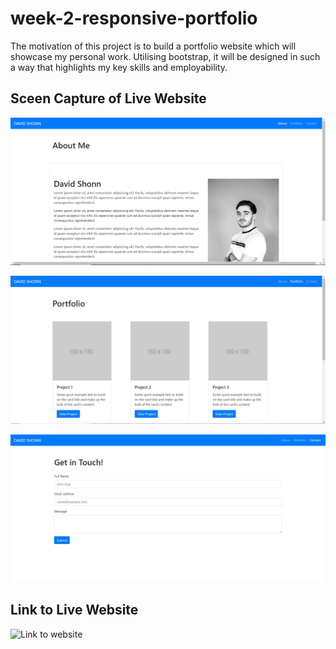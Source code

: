 # week-2-responsive-portfolio

The motivation of this project is to build a portfolio website which will showcase my personal work. Utilising bootstrap, it will be designed in such a way that highlights my key skills and employability.

## Sceen Capture of Live Website

![WebPage ScreenCapture](./Assets/About-Capture.jpg/ "About Page Capture")

![WebPage ScreenCapture](./Assets/Portfolio-Capture.jpg "Portfolio Page Capture")

![WebPage ScreenCapture](./Assets/Contact-Capture.jpg "Contact Page Capture")

## Link to Live Website

![Link to website](https://davidlshonn.github.io/week-2-responsive-portfolio/ "My Portfolio")